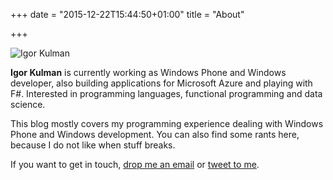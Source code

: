 +++
date = "2015-12-22T15:44:50+01:00"
title = "About"

+++

![Igor Kulman](https://avatars1.githubusercontent.com/u/4746070?v=3&s=460)

**Igor Kulman** is currently working as Windows Phone and Windows developer, also building applications for Microsoft Azure and playing with F#. Interested in programming languages, functional programming and data science.

This blog mostly covers my programming experience dealing with Windows Phone and Windows development. You can also find some rants here, because I do not like when stuff breaks. 

If you want to get in touch, [drop me an email](mailto:igor@kulman.sk) or [tweet to me](https://www.twitter.com/igorkulman).